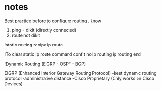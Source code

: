 # notes


Best practice before to configure routing , know 
1. ping = dikit (directly connected)
2. route not dikit 


!static routing recipe
ip route <not directly connected network IP> <subnet mask of NDCN> <Host IP of next hop>


!To clear static ip route command
conf t
 no ip routing
 ip routing
 end


!Dynamic Routing (EIGRP - OSPF - BGP)

EIGRP (Enhanced Interior Gateway Routing Protocol)
-best dynamic routing protocol
-administrative distance
-Cisco Proprietary (Only works on Cisco Devices)









